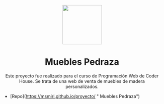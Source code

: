 <p align="center">
  <img width="125" height="125" src="https://findicons.com/files/icons/1438/smoothicons/128/readme.png">
</p>

<h1 align="center">Muebles Pedraza</h1>

<p align="center">Este proyecto fue realizado para el curso de Programación Web de Coder House. Se trata de una web de venta de muebles de madera personalizados.</p>

- [Repo](https://msmiri.github.io/proyecto/<Muebles Pedraza> "<Muebles Pedraza> Muebles Pedraza")
